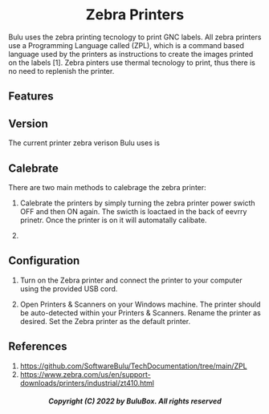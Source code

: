 
<h1 align="center"> Zebra Printers</h1>
 
Bulu uses the zebra printing tecnology to print GNC labels. All zebra printers use a Programming Language called (ZPL), which is a command based language used by the printers as instructions to create the images printed on the labels [1]. Zebra pinters use thermal tecnology to print, thus there is no need to replenish the printer.
 
## Features 

## Version

The current printer zebra verison Bulu uses is 


## Calebrate
 There are two main methods to calebrage the zebra printer:
 
1. Calebrate the printers by simply turning the zebra printer power swicth OFF and then ON again. The swicth is loactaed in the back of eevrry prinetr. Once the printer is on it will automatally calibate.<br>

2.
 
 
## Configuration
1. Turn on the Zebra printer and connect the printer to your computer using the provided USB cord.<br>

2. Open Printers & Scanners on your Windows machine. The printer should be auto-detected within your Printers & Scanners. Rename the printer as desired. Set the Zebra printer as the default printer.

## References
 
1. https://github.com/SoftwareBulu/TechDocumentation/tree/main/ZPL
2. https://www.zebra.com/us/en/support-downloads/printers/industrial/zt410.html
<h5 align="center"> Copyright (C) 2022 by BuluBox. All rights reserved</h5>
